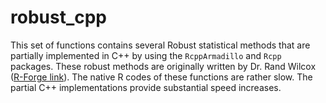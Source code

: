 robust_cpp
==========

This set of functions contains several Robust statistical methods that are partially implemented in C++ by using the `RcppArmadillo` and `Rcpp` packages. These robust methods are originally written by Dr. Rand Wilcox ([R-Forge link](https://r-forge.r-project.org/projects/wrs/)). The native R codes of these functions are rather slow. The partial C++ implementations provide substantial speed increases.

